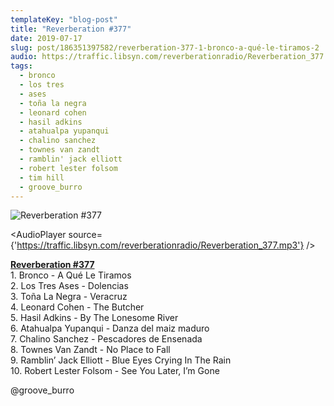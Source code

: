 ```yaml
---
templateKey: "blog-post"
title: "Reverberation #377"
date: 2019-07-17
slug: post/186351397582/reverberation-377-1-bronco-a-qué-le-tiramos-2
audio: https://traffic.libsyn.com/reverberationradio/Reverberation_377.mp3
tags:
  - bronco
  - los tres
  - ases
  - toña la negra
  - leonard cohen
  - hasil adkins
  - atahualpa yupanqui
  - chalino sanchez
  - townes van zandt
  - ramblin' jack elliott
  - robert lester folsom
  - tim hill
  - groove_burro
---
```


![Reverberation #377](https://66.media.tumblr.com/1323fd7c13280f4601fdf6f1ea138739/4f093a3289ae33fb-f7/s512x512u_c1/14899a853879d4d46eb61d186c422019eac9df9b.png)

<AudioPlayer source={'https://traffic.libsyn.com/reverberationradio/Reverberation_377.mp3'} />

<p><b><a href="http://traffic.libsyn.com/reverberationradio/Reverberation_377.mp3">Reverberation #377</a></b><br />1. Bronco - A Qu&eacute; Le Tiramos<br />2. Los Tres Ases - Dolencias<br />3. To&ntilde;a La Negra - Veracruz<br />4. Leonard Cohen - The Butcher<br />5. Hasil Adkins - By The Lonesome River<br />6. Atahualpa Yupanqui - Danza del maiz maduro<br />7. Chalino Sanchez - Pescadores de Ensenada<br />8. Townes Van Zandt - No Place to Fall<br />9. Ramblin&rsquo; Jack Elliott - Blue Eyes Crying In The Rain<br />10. Robert Lester Folsom - See You Later, I&rsquo;m Gone<br /></p><p>@groove_burro</p>
